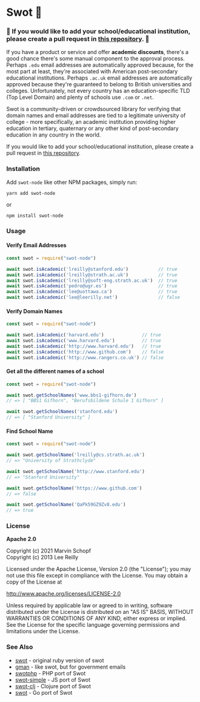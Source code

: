 # Swot 🍎
### 🚨 If you would like to add your school/educational institution, please create a pull request in [this repository](https://github.com/JetBrains/swot). 🚨

If you have a product or service and offer **academic discounts**, there's a good chance there's some manual component to the approval process. Perhaps `.edu` email addresses are automatically approved because, for the most part at least, they're associated with American post-secondary educational institutions. Perhaps `.ac.uk` email addresses are automatically approved because they're guaranteed to belong to British universities and colleges. Unfortunately, not every country has an education-specific TLD (Top Level Domain) and plenty of schools use `.com` or `.net`.

Swot is a community-driven or crowdsourced library for verifying that domain names and email addresses are tied to a legitimate university of college - more specifically, an academic institution providing higher education in tertiary, quaternary or any other kind of post-secondary education in any country in the world.

If you would like to add your school/educational institution, please create a pull request in [this repository](https://github.com/JetBrains/swot).

### Installation

Add `swot-node` like other NPM packages, simply run:

`yarn add swot-node`

or

`npm install swot-node`

### Usage

#### Verify Email Addresses

```javascript
const swot = require("swot-node")

await swot.isAcademic('lreilly@stanford.edu')           // true
await swot.isAcademic('lreilly@strath.ac.uk')           // true
await swot.isAcademic('lreilly@soft-eng.strath.ac.uk')  // true
await swot.isAcademic('pedro@ugr.es')                   // true
await swot.isAcademic('lee@uottawa.ca')                 // true
await swot.isAcademic('lee@leerilly.net')               // false
```

#### Verify Domain Names

```javascript
const swot = require("swot-node")

await swot.isAcademic('harvard.edu')              // true
await swot.isAcademic('www.harvard.edu')          // true
await swot.isAcademic('http://www.harvard.edu')   // true
await swot.isAcademic('http://www.github.com')    // false
await swot.isAcademic('http://www.rangers.co.uk') // false
```

#### Get all the different names of a school

```javascript
const swot = require("swot-node")

await swot.getSchoolNames('www.bbs1-gifhorn.de')
// => [ "BBS1 Gifhorn", "Berufsbildene Schule 1 Gifhorn" ]

await swot.getSchoolNames('stanford.edu')
// => [ "Stanford University" ]
```

#### Find School Name

```javascript
const swot = require("swot-node")

await swot.getSchoolName('lreilly@cs.strath.ac.uk')
// => "University of Strathclyde"

await swot.getSchoolName('http://www.stanford.edu')
// => "Stanford University"

await swot.getSchoolName('https://www.github.com')
// => false

await swot.getSchoolName('QaPk59GZ9Zv8.edu')
// => true
```

### License
**Apache 2.0**

Copyright (c) 2021 Marvin Schopf <br>
Copyright (c) 2013 Lee Reilly

Licensed under the Apache License, Version 2.0 (the "License");
you may not use this file except in compliance with the License.
You may obtain a copy of the License at

http://www.apache.org/licenses/LICENSE-2.0

Unless required by applicable law or agreed to in writing, software
distributed under the License is distributed on an "AS IS" BASIS,
WITHOUT WARRANTIES OR CONDITIONS OF ANY KIND, either express or implied.
See the License for the specific language governing permissions and
limitations under the License.


### See Also

* [swot](https://github.com/leereilly/swot) - original ruby version of swot
* [gman](https://github.com/benbalter/gman) - like swot, but for government emails
* [swotphp](https://github.com/mdwheele/swotphp) - PHP port of Swot
* [swot-simple](https://github.com/mapbox/swot-simple) - JS port of Swot
* [swot-clj](https://github.com/ipavl/swot-clj) - Clojure port of Swot
* [swot](https://github.com/abadojack/swot) - Go port of Swot
